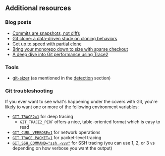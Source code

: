 ## Additional resources

### Blog posts

- [Commits are snapshots, not diffs](https://github.blog/2020-12-17-commits-are-snapshots-not-diffs/)
- [Git clone: a data-driven study on cloning behaviors](https://github.blog/2020-12-22-git-clone-a-data-driven-study-on-cloning-behaviors/)
- [Get up to speed with partial clone](https://github.blog/2020-12-21-get-up-to-speed-with-partial-clone-and-shallow-clone/)
- [Bring your monorepo down to size with sparse checkout](https://github.blog/2020-01-17-bring-your-monorepo-down-to-size-with-sparse-checkout/)
- [A deep dive into Git performance using Trace2](https://devblogs.microsoft.com/devops/a-deep-dive-into-git-performance-using-trace2/)

### Tools

- [git-sizer](https://github.com/github/git-sizer) (as mentioned in the [detection](detection.md) section)

### Git troubleshooting

If you ever want to see what's happening under the covers with Git, you're likely to want one or more of the following environment variables:
- [`GIT_TRACE2=1`](https://devblogs.microsoft.com/devops/a-deep-dive-into-git-performance-using-trace2/) for deep tracing
  - `GIT_TRACE2_PERF` offers a nice, table-oriented format which is easy to read
- [`GIT_CURL_VERBOSE=1`](https://git-scm.com/book/en/v2/Git-Internals-Environment-Variables#_networking) for network operations
- [`GIT_TRACE_PACKET=1`](https://git-scm.com/book/en/v2/Git-Internals-Environment-Variables#_debugging) for packet-level tracing
- [`GIT_SSH_COMMAND="ssh -vvv"`](https://git-scm.com/docs/git-config#Documentation/git-config.txt-coresshCommand) for SSH tracing (you can use 1, 2, or 3 `v`s depending on how verbose you want the output)

